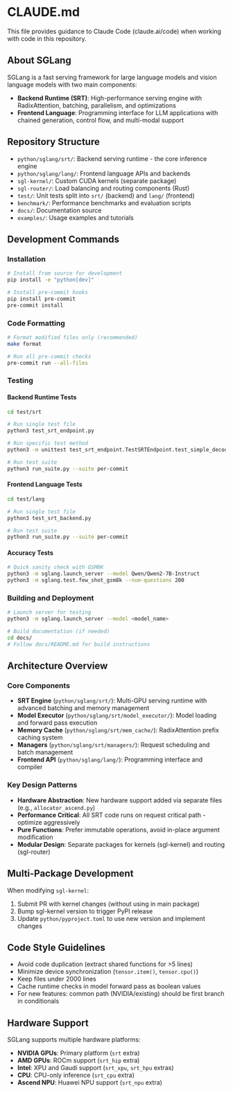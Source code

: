 # CLAUDE.md

This file provides guidance to Claude Code (claude.ai/code) when working with code in this repository.

## About SGLang

SGLang is a fast serving framework for large language models and vision language models with two main components:
- **Backend Runtime (SRT)**: High-performance serving engine with RadixAttention, batching, parallelism, and optimizations
- **Frontend Language**: Programming interface for LLM applications with chained generation, control flow, and multi-modal support

## Repository Structure

- `python/sglang/srt/`: Backend serving runtime - the core inference engine
- `python/sglang/lang/`: Frontend language APIs and backends
- `sgl-kernel/`: Custom CUDA kernels (separate package)
- `sgl-router/`: Load balancing and routing components (Rust)
- `test/`: Unit tests split into `srt/` (backend) and `lang/` (frontend)
- `benchmark/`: Performance benchmarks and evaluation scripts
- `docs/`: Documentation source
- `examples/`: Usage examples and tutorials

## Development Commands

### Installation
```bash
# Install from source for development
pip install -e "python[dev]"

# Install pre-commit hooks
pip install pre-commit
pre-commit install
```

### Code Formatting
```bash
# Format modified files only (recommended)
make format

# Run all pre-commit checks
pre-commit run --all-files
```

### Testing

#### Backend Runtime Tests
```bash
cd test/srt

# Run single test file
python3 test_srt_endpoint.py

# Run specific test method
python3 -m unittest test_srt_endpoint.TestSRTEndpoint.test_simple_decode

# Run test suite
python3 run_suite.py --suite per-commit
```

#### Frontend Language Tests
```bash
cd test/lang

# Run single test file
python3 test_srt_backend.py

# Run test suite
python3 run_suite.py --suite per-commit
```

#### Accuracy Tests
```bash
# Quick sanity check with GSM8K
python3 -m sglang.launch_server --model Qwen/Qwen2-7B-Instruct
python3 -m sglang.test.few_shot_gsm8k --num-questions 200
```

### Building and Deployment
```bash
# Launch server for testing
python3 -m sglang.launch_server --model <model_name>

# Build documentation (if needed)
cd docs/
# Follow docs/README.md for build instructions
```

## Architecture Overview

### Core Components
- **SRT Engine** (`python/sglang/srt/`): Multi-GPU serving runtime with advanced batching and memory management
- **Model Executor** (`python/sglang/srt/model_executor/`): Model loading and forward pass execution
- **Memory Cache** (`python/sglang/srt/mem_cache/`): RadixAttention prefix caching system
- **Managers** (`python/sglang/srt/managers/`): Request scheduling and batch management
- **Frontend API** (`python/sglang/lang/`): Programming interface and compiler

### Key Design Patterns
- **Hardware Abstraction**: New hardware support added via separate files (e.g., `allocator_ascend.py`)
- **Performance Critical**: All SRT code runs on request critical path - optimize aggressively
- **Pure Functions**: Prefer immutable operations, avoid in-place argument modification
- **Modular Design**: Separate packages for kernels (sgl-kernel) and routing (sgl-router)

## Multi-Package Development

When modifying `sgl-kernel`:
1. Submit PR with kernel changes (without using in main package)
2. Bump sgl-kernel version to trigger PyPI release
3. Update `python/pyproject.toml` to use new version and implement changes

## Code Style Guidelines

- Avoid code duplication (extract shared functions for >5 lines)
- Minimize device synchronization (`tensor.item()`, `tensor.cpu()`)
- Keep files under 2000 lines
- Cache runtime checks in model forward pass as boolean values
- For new features: common path (NVIDIA/existing) should be first branch in conditionals

## Hardware Support

SGLang supports multiple hardware platforms:
- **NVIDIA GPUs**: Primary platform (`srt` extra)
- **AMD GPUs**: ROCm support (`srt_hip` extra)
- **Intel**: XPU and Gaudi support (`srt_xpu`, `srt_hpu` extras)
- **CPU**: CPU-only inference (`srt_cpu` extra)
- **Ascend NPU**: Huawei NPU support (`srt_npu` extra)